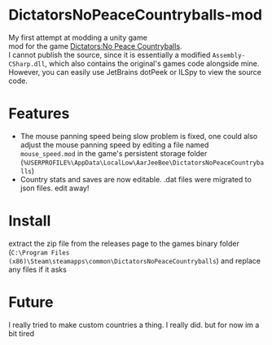 # DictatorsNoPeaceCountryballs-mod
My first attempt at modding a unity game<br/>
mod for the game [Dictators:No Peace Countryballs](https://store.steampowered.com/app/1139890/DictatorsNo_Peace_Countryballs/).<br/>
I cannot publish the source, since it is essentially a modified `Assembly-CSharp.dll`, which also contains the original's games code alongside mine. However, you can easily use JetBrains dotPeek or ILSpy to view the source code.
# Features
- The mouse panning speed being slow problem is fixed, one could also adjust the mouse panning speed by editing a file named `mouse_speed.mod` in the game's persistent storage folder (`%USERPROFILE%\AppData\LocalLow\AarJeeBee\DictatorsNoPeaceCountryballs`)
- Country stats and saves are now editable. .dat files were migrated to json files. edit away!
# Install
extract the zip file from the releases page to the games binary folder (`C:\Program Files (x86)\Steam\steamapps\common\DictatorsNoPeaceCountryballs`) and replace any files if it asks
# Future
I really tried to make custom countries a thing. I really did. but for now im a bit tired
